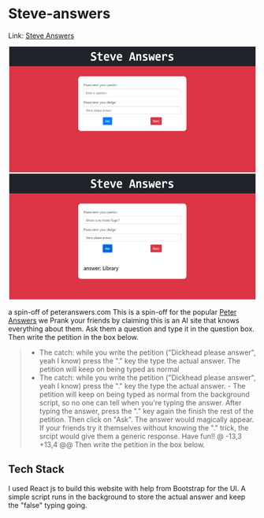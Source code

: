 # Steve-answers
Link: [Steve Answers](https://arya002.github.io/Steve-answers/)

<p align="center">
<img src="assets/homepage.PNG" width="500" height="255" > <img src="assets/answered.PNG" width="500" height="255" >
</p>

a spin-off of peteranswers.com
This is a spin-off for the popular [Peter Answers](https://peteranswers.com/) we
Prank your friends by claiming this is an AI site that knows everything about them.
Ask them a question and type it in the question box.
Then write the petition in the box below.
> - The catch: while you write the petition ("Dickhead please answer", yeah I know) press the "." key the type the actual answer. The petition will keep on being typed as normal
> - The catch: while you write the petition ("Dickhead please answer", yeah I know) press the "." key the type the actual answer. - The petition will keep on being typed as normal
> from the background script, so no one can tell when you're typing the answer. After typing the answer, press the "." key again the finish the rest of the petition. Then click on
> "Ask". The answer would magically appear. If your friends try it themselves without knowing the "." trick, the srcipt would give them a generic response.
> Have fun!!
@ -13,3 +13,4 @@ Then write the petition in the box below.
## Tech Stack

I used React js to build this website with help from Bootstrap for the UI.
A simple script runs in the background to store the actual answer and keep the "false" typing going.
